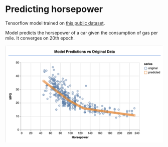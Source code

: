 # Predicting horsepower 
Tensorflow model trained on [this public dataset](https://storage.googleapis.com/tfjs-tutorials/carsData.json).

Model predicts the horsepower of a car given the consumption of gas per mile. It converges on 20th epoch. 

![Visualization of the built model on a webpage](/assets/ss.png)  
